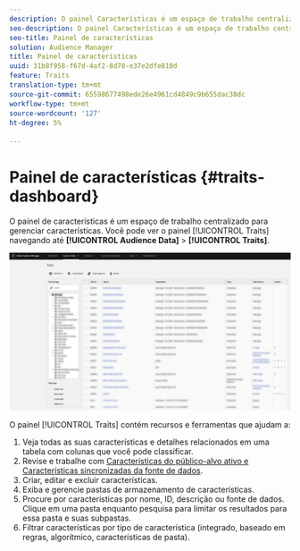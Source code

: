 ```yaml
---
description: O painel Características é um espaço de trabalho centralizado para gerenciar características.
seo-description: O painel Características é um espaço de trabalho centralizado para gerenciar características.
seo-title: Painel de características
solution: Audience Manager
title: Painel de características
uuid: 31b8f958-f67d-4af2-8d78-e37e2dfe810d
feature: Traits
translation-type: tm+mt
source-git-commit: 65598677498ede26e4961cd4849c9b655dac38dc
workflow-type: tm+mt
source-wordcount: '127'
ht-degree: 5%

---
```



# Painel de características {#traits-dashboard}

O painel de características é um espaço de trabalho centralizado para gerenciar características. Você pode ver o painel [!UICONTROL Traits] navegando até **[!UICONTROL Audience Data]** > **[!UICONTROL Traits]**.

![](assets/traits-dashboard.png)

<!-- c_tb_dashboard.xml -->

O painel [!UICONTROL Traits] contém recursos e ferramentas que ajudam a:

1. Veja todas as suas características e detalhes relacionados em uma tabela com colunas que você pode classificar.
2. Revise e trabalhe com [Características do público-alvo ativo e Características sincronizadas da fonte de dados](../../features/traits/client-activity-synced-audience-traits.md).
3. Criar, editar e excluir características.
4. Exiba e gerencie pastas de armazenamento de características.
5. Procure por características por nome, ID, descrição ou fonte de dados. Clique em uma pasta enquanto pesquisa para limitar os resultados para essa pasta e suas subpastas.
6. Filtrar características por tipo de característica (integrado, baseado em regras, algorítmico, características de pasta).